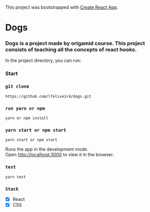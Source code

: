 This project was bootstrapped with [Create React App](https://github.com/facebook/create-react-app).

# Dogs

### Dogs is a project made by origamid course. This project consists of teaching all the concepts of react hooks.

In the project directory, you can run:

### Start

### `git clone`

```
https://github.com/lfoliveir4/dogs.git
```

### `run yarn or npm`

```
yarn or npm install
```

### `yarn start or npm start`

```
yarn start or npm start
```

Runs the app in the development mode.<br />
Open [http://localhost:3000](http://localhost:3000) to view it in the browser.

### `test`

```
yarn test
```

### `Stack`

- [x] React
- [x] CSS
